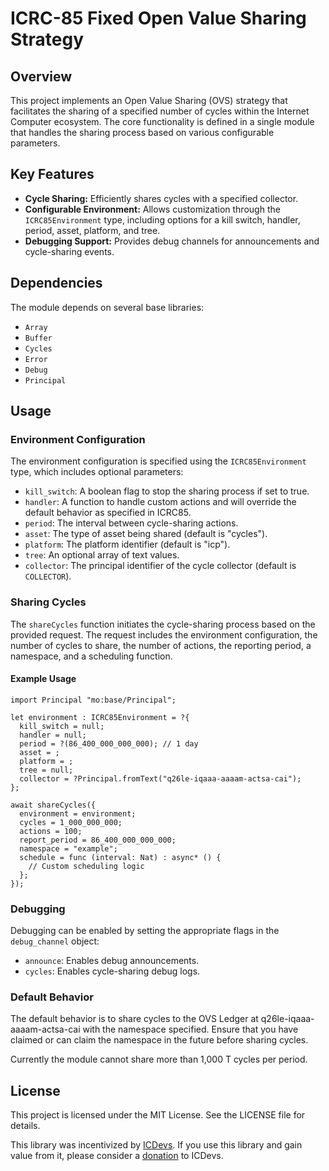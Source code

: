 # ICRC-85 Fixed Open Value Sharing Strategy

## Overview

This project implements an Open Value Sharing (OVS) strategy that facilitates the sharing of a specified number of cycles within the Internet Computer ecosystem. The core functionality is defined in a single module that handles the sharing process based on various configurable parameters.

## Key Features

- **Cycle Sharing:** Efficiently shares cycles with a specified collector.
- **Configurable Environment:** Allows customization through the `ICRC85Environment` type, including options for a kill switch, handler, period, asset, platform, and tree.
- **Debugging Support:** Provides debug channels for announcements and cycle-sharing events.

## Dependencies

The module depends on several base libraries:

- `Array`
- `Buffer`
- `Cycles`
- `Error`
- `Debug`
- `Principal`

## Usage

### Environment Configuration

The environment configuration is specified using the `ICRC85Environment` type, which includes optional parameters:

- `kill_switch`: A boolean flag to stop the sharing process if set to true.
- `handler`: A function to handle custom actions and will override the default behavior as specified in ICRC85.
- `period`: The interval between cycle-sharing actions.
- `asset`: The type of asset being shared (default is "cycles").
- `platform`: The platform identifier (default is "icp").
- `tree`: An optional array of text values.
- `collector`: The principal identifier of the cycle collector (default is `COLLECTOR`).

### Sharing Cycles

The `shareCycles` function initiates the cycle-sharing process based on the provided request. The request includes the environment configuration, the number of cycles to share, the number of actions, the reporting period, a namespace, and a scheduling function.

#### Example Usage

```motoko
import Principal "mo:base/Principal";

let environment : ICRC85Environment = ?{
  kill_switch = null;
  handler = null;
  period = ?(86_400_000_000_000); // 1 day
  asset = ;
  platform = ;
  tree = null;
  collector = ?Principal.fromText("q26le-iqaaa-aaaam-actsa-cai");
};

await shareCycles({
  environment = environment;
  cycles = 1_000_000_000;
  actions = 100;
  report_period = 86_400_000_000_000;
  namespace = "example";
  schedule = func (interval: Nat) : async* () {
    // Custom scheduling logic
  };
});
```

### Debugging

Debugging can be enabled by setting the appropriate flags in the `debug_channel` object:

- `announce`: Enables debug announcements.
- `cycles`: Enables cycle-sharing debug logs.

### Default Behavior

The default behavior is to share cycles to the OVS Ledger at q26le-iqaaa-aaaam-actsa-cai with the namespace specified. Ensure that you have claimed or can claim the namespace in the future before sharing cycles.

Currently the module cannot share more than 1,000 T cycles per period.

## License

This project is licensed under the MIT License. See the LICENSE file for details.

This library was incentivized by [ICDevs](https://ICDevs.org). If you use this library and gain value from it, please consider a [donation](https://icdevs.org/donations.html) to ICDevs.
